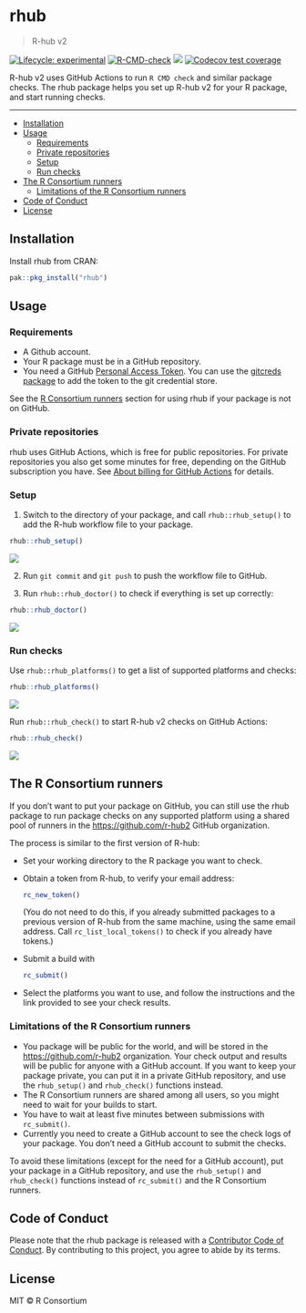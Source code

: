 

<!-- README.md is generated from README.Rmd. Please edit that file -->

# rhub

> R-hub v2

<!-- badges: start -->
[![Lifecycle: experimental](https://img.shields.io/badge/lifecycle-experimental-orange.svg)](https://lifecycle.r-lib.org/articles/stages.html#experimental)
[![R-CMD-check](https://github.com/r-hub/rhub/actions/workflows/R-CMD-check.yaml/badge.svg)](https://github.com/r-hub/rhub/actions/workflows/R-CMD-check.yaml)
[![](https://www.r-pkg.org/badges/version/rhub)](https://www.r-pkg.org/pkg/rhub)
[![Codecov test coverage](https://codecov.io/gh/r-hub/rhub/branch/main/graph/badge.svg)](https://app.codecov.io/gh/r-hub/rhub?branch=main)
<!-- badges: end -->

R-hub v2 uses GitHub Actions to run `R CMD check` and similar package checks.
The rhub package helps you set up R-hub v2 for your R package, and start
running checks.

---

- [Installation](#installation)
- [Usage](#usage)
  - [Requirements](#requirements)
  - [Private repositories](#private-repositories)
  - [Setup](#setup)
  - [Run checks](#run-checks)
- [The R Consortium runners](#the-r-consortium-runners)
  - [Limitations of the R Consortium
    runners](#limitations-of-the-r-consortium-runners)
- [Code of Conduct](#code-of-conduct)
- [License](#license)

## Installation

Install rhub from CRAN:

``` r
pak::pkg_install("rhub")
```

## Usage

### Requirements

- A Github account.
- Your R package must be in a GitHub repository.
- You need a GitHub [Personal Access
  Token](https://docs.github.com/en/authentication/keeping-your-account-and-data-secure/creating-a-personal-access-token).
  You can use the [gitcreds package](https://gitcreds.r-lib.org/) to add
  the token to the git credential store.

See the [R Consortium runners](#the-r-consortium-runners) section for
using rhub if your package is not on GitHub.

### Private repositories

rhub uses GitHub Actions, which is free for public repositories. For
private repositories you also get some minutes for free, depending on
the GitHub subscription you have. See [About billing for GitHub
Actions](https://docs.github.com/en/billing/managing-billing-for-github-actions/about-billing-for-github-actions)
for details.

### Setup

1.  Switch to the directory of your package, and call
    `rhub::rhub_setup()` to add the R-hub workflow file to your package.

``` r
rhub::rhub_setup()
```

<picture>
<source media="(prefers-color-scheme: dark)" srcset="man/figures/rhub-setup-dark.svg">
<img src="man/figures/rhub-setup.svg" /> </picture>

2.  Run `git commit` and `git push` to push the workflow file to GitHub.

3.  Run `rhub::rhub_doctor()` to check if everything is set up
    correctly:

``` r
rhub::rhub_doctor()
```

<picture>
<source media="(prefers-color-scheme: dark)" srcset="man/figures/rhub-doctor-dark.svg">
<img src="man/figures/rhub-doctor.svg" /> </picture>

### Run checks

Use `rhub::rhub_platforms()` to get a list of supported platforms and
checks:

``` r
rhub::rhub_platforms()
```

<picture>
<source media="(prefers-color-scheme: dark)" srcset="man/figures/rhub-platforms-dark.svg">
<img src="man/figures/rhub-platforms.svg" /> </picture>

Run `rhub::rhub_check()` to start R-hub v2 checks on GitHub Actions:

``` r
rhub::rhub_check()
```

<picture>
<source media="(prefers-color-scheme: dark)" srcset="man/figures/rhub-check-dark.svg">
<img src="man/figures/rhub-check.svg" /> </picture>

## The R Consortium runners

If you don’t want to put your package on GitHub, you can still use the
rhub package to run package checks on any supported platform using a
shared pool of runners in the <https://github.com/r-hub2> GitHub
organization.

The process is similar to the first version of R-hub:

- Set your working directory to the R package you want to check.

- Obtain a token from R-hub, to verify your email address:

  ``` r
  rc_new_token()
  ```

  (You do not need to do this, if you already submitted packages to a
  previous version of R-hub from the same machine, using the same email
  address. Call `rc_list_local_tokens()` to check if you already have
  tokens.)

- Submit a build with

  ``` r
  rc_submit()
  ```

- Select the platforms you want to use, and follow the instructions and
  the link provided to see your check results.

### Limitations of the R Consortium runners

- You package will be public for the world, and will be stored in the
  <https://github.com/r-hub2> organization. Your check output and
  results will be public for anyone with a GitHub account. If you want
  to keep your package private, you can put it in a private GitHub
  repository, and use the `rhub_setup()` and `rhub_check()` functions
  instead.
- The R Consortium runners are shared among all users, so you might need
  to wait for your builds to start.
- You have to wait at least five minutes between submissions with
  `rc_submit()`.
- Currently you need to create a GitHub account to see the check logs of
  your package. You don’t need a GitHub account to submit the checks.

To avoid these limitations (except for the need for a GitHub account),
put your package in a GitHub repository, and use the `rhub_setup()` and
`rhub_check()` functions instead of `rc_submit()` and the R Consortium
runners.

## Code of Conduct

Please note that the rhub package is released with a [Contributor Code
of Conduct](https://r-hub.github.io/rhub/dev/CODE_OF_CONDUCT.html). By
contributing to this project, you agree to abide by its terms.

## License

MIT © R Consortium
